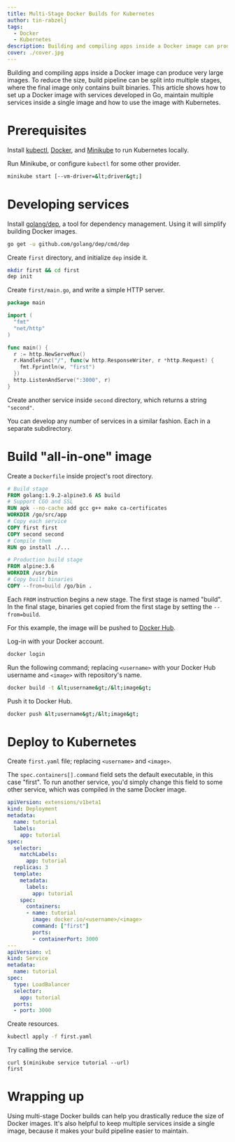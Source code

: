 ```yaml
---
title: Multi-Stage Docker Builds for Kubernetes
author: tin-rabzelj
tags:
  - Docker
  - Kubernetes
description: Building and compiling apps inside a Docker image can produce very large images. To reduce the size, build pipeline can be split into multiple stages, where the final image only contains built binaries. This article shows how to set up a Docker image with services developed in Go, maintain multiple services inside a single image and how to use the image with Kubernetes.
cover: ./cover.jpg
---
```


Building and compiling apps inside a Docker image can produce very large images. To reduce the size, build pipeline can be split into multiple stages, where the final image only contains built binaries. This article shows how to set up a Docker image with services developed in Go, maintain multiple services inside a single image and how to use the image with Kubernetes.

# Prerequisites

Install [kubectl](https://kubernetes.io/docs/tasks/tools/install-kubectl/), [Docker](https://docs.docker.com/engine/installation/), and [Minikube](https://github.com/kubernetes/minikube) to run Kubernetes locally.

Run Minikube, or configure `kubectl` for some other provider.

```bash
minikube start [--vm-driver=&lt;driver&gt;]
```

# Developing services

Install [golang/dep](https://github.com/golang/dep), a tool for dependency management. Using it will simplify building Docker images.

```bash
go get -u github.com/golang/dep/cmd/dep
```

Create `first` directory, and initialize `dep` inside it.

```bash
mkdir first && cd first
dep init
```

Create `first/main.go`, and write a simple HTTP server.

```go
package main

import (
  "fmt"
  "net/http"
)

func main() {
  r := http.NewServeMux()
  r.HandleFunc("/", func(w http.ResponseWriter, r *http.Request) {
    fmt.Fprintln(w, "first")
  })
  http.ListenAndServe(":3000", r)
}
```

Create another service inside `second` directory, which returns a string `"second"`.

You can develop any number of services in a similar fashion. Each in a separate subdirectory.

# Build "all-in-one" image

Create a `Dockerfile` inside project's root directory.

```dockerfile
# Build stage
FROM golang:1.9.2-alpine3.6 AS build
# Support CGO and SSL
RUN apk --no-cache add gcc g++ make ca-certificates
WORKDIR /go/src/app
# Copy each service
COPY first first
COPY second second
# Compile them
RUN go install ./...

# Production build stage
FROM alpine:3.6
WORKDIR /usr/bin
# Copy built binaries
COPY --from=build /go/bin .
```

Each `FROM` instruction begins a new stage. The first stage is named "build". In the final stage, binaries get copied from the first stage by setting the `--from=build`.

For this example, the image will be pushed to [Docker Hub](https://hub.docker.com/).

Log-in with your Docker account.

```bash
docker login
```

Run the following command; replacing `<username>` with your Docker Hub username and `<image>` with repository's name.

```bash
docker build -t &lt;username&gt;/&lt;image&gt;
```

Push it to Docker Hub.

```bash
docker push &lt;username&gt;/&lt;image&gt;
```

# Deploy to Kubernetes

Create `first.yaml` file; replacing `<username>` and `<image>`.

The `spec.containers[].command` field sets the default executable, in this case "first". To run another service, you'd simply change this field to some other service, which was compiled in the same Docker image.

```yaml
apiVersion: extensions/v1beta1
kind: Deployment
metadata:
  name: tutorial
  labels:
    app: tutorial
spec:
  selector:
    matchLabels:
      app: tutorial
  replicas: 3
  template:
    metadata:
      labels:
        app: tutorial
    spec:
      containers:
      - name: tutorial
        image: docker.io/<username>/<image>
        command: ["first"]
        ports:
        - containerPort: 3000
---
apiVersion: v1
kind: Service
metadata:
  name: tutorial
spec:
  type: LoadBalancer
  selector:
    app: tutorial
  ports:
  - port: 3000
```

Create resources.

```bash
kubectl apply -f first.yaml
```

Try calling the service.

```bash{outputLines:2}
curl $(minikube service tutorial --url)
first
```

# Wrapping up

Using multi-stage Docker builds can help you drastically reduce the size of Docker images. It's also helpful to keep multiple services inside a single image, because it makes your build pipeline easier to maintain.

